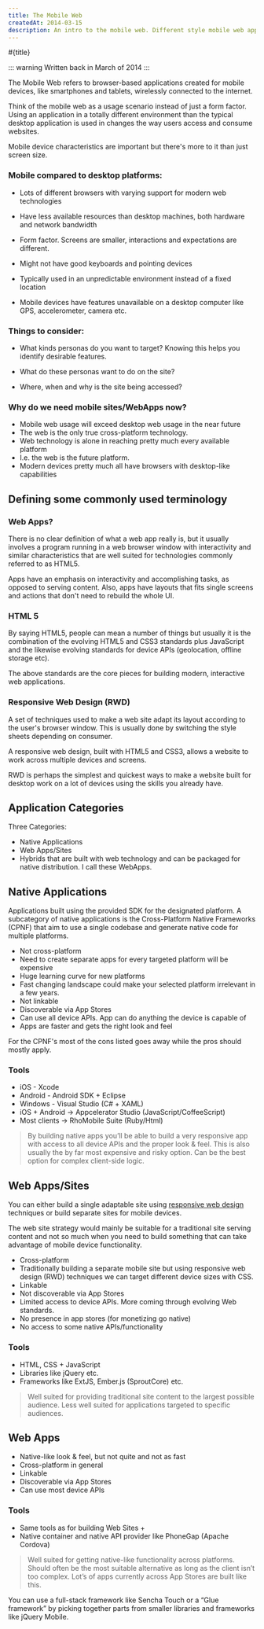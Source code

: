 ```yaml
---
title: The Mobile Web
createdAt: 2014-03-15
description: An intro to the mobile web. Different style mobile web applications and tools of the trade.
---
```


#{title}

::: warning
Written back in March of 2014
:::

The Mobile Web refers to browser-based applications created for mobile devices, like smartphones and tablets, wirelessly connected to the internet.

Think of the mobile web as a usage scenario instead of just a form factor. Using an application in a totally different environment than the typical desktop application is used in changes the way users access and consume websites.

Mobile device characteristics are important but there's more to it than just screen size.

### Mobile compared to desktop platforms:

* Lots of different browsers with varying support for modern web technologies

* Have less available resources than desktop machines, both hardware and network bandwidth

* Form factor. Screens are smaller, interactions and expectations are different.

* Might not have good keyboards and pointing devices

* Typically used in an unpredictable environment instead of a fixed location

* Mobile devices have features unavailable on a desktop computer like GPS, accelerometer, camera etc.

### Things to consider:

* What kinds personas do you want to target? Knowing this helps you identify desirable features.

* What do these personas want to do on the site?

* Where, when and why is the site being accessed?


### Why do we need mobile sites/WebApps now?

* Mobile web usage will exceed desktop web usage in the near future
* The web is the only true cross-platform technology.
* Web technology is alone in reaching pretty much every available platform
* I.e. the web is the future platform.
* Modern devices pretty much all have browsers with desktop-like capabilities


## Defining some commonly used terminology

### Web Apps?

There is no clear definition of what a web app really is, but it usually involves a program running in a web browser window with interactivity and similar characteristics that are well suited for technologies commonly referred to as HTML5.

Apps have an emphasis on interactivity and accomplishing tasks, as opposed to serving content. Also, apps have layouts that fits single screens and actions that don't need to rebuild the whole UI.

### HTML 5

By saying HTML5, people can mean a number of things but usually it is the combination of the evolving HTML5 and CSS3 standards plus JavaScript and the likewise evolving standards for device APIs (geolocation, offline storage etc).

The above standards are the core pieces for building modern, interactive web applications.

### Responsive Web Design (RWD)

A set of techniques used to make a web site adapt its layout according to the user's browser window. This is usually done by switching the style sheets depending on consumer.

A responsive web design, built with HTML5 and CSS3, allows a website to work across multiple devices and screens.

RWD is perhaps the simplest and quickest ways to make a website built for desktop work on a lot of devices using the skills you already have.

## Application Categories

Three Categories:

* Native Applications
* Web Apps/Sites
* Hybrids that are built with web technology and can be packaged for native distribution. I call these WebApps.

## Native Applications

Applications built using the provided SDK for the designated platform. A subcategory of native applications is the Cross-Platform Native Frameworks (CPNF) that aim to use a single codebase and generate native code for multiple platforms.


* Not cross-platform
* Need to create separate apps for every targeted platform will be expensive
* Huge learning curve for new platforms
* Fast changing landscape could make your selected platform irrelevant in a few years.
* Not linkable
* Discoverable via App Stores
* Can use all device APIs. App can do anything the device is capable of
* Apps are faster and gets the right look and feel

For the CPNF's most of the cons listed goes away while the pros should mostly apply.

### Tools

* iOS - Xcode
* Android - Android SDK + Eclipse
* Windows - Visual Studio (C# + XAML)
* iOS + Android → Appcelerator Studio (JavaScript/CoffeeScript)
* Most clients → RhoMobile Suite (Ruby/Html)

> By building native apps you’ll be able to build a very responsive app with access to all device APIs and the proper look & feel. This is also usually the by far most expensive and risky option. Can be the best option for complex client-side logic.

## Web Apps/Sites

You can either build a single adaptable site using [responsive web design](http://www.alistapart.com/articles/responsive-web-design/) techniques or build separate
sites for mobile devices.

The web site strategy would mainly be suitable for a traditional site serving content and not so much when you need to build something that can take advantage of mobile device functionality.

* Cross-platform
* Traditionally building a separate mobile site but using responsive web design (RWD) techniques we can target different device sizes with CSS.
* Linkable
* Not discoverable via App Stores
* Limited access to device APIs. More coming through evolving Web standards.
* No presence in app stores (for monetizing go native)
* No access to some native APIs/functionality

### Tools

* HTML, CSS + JavaScript
* Libraries like jQuery etc.
* Frameworks like ExtJS, Ember.js (SproutCore) etc.

> Well suited for providing traditional site content to the largest possible audience. Less well suited for applications targeted to specific audiences.

## Web Apps

* Native-like look & feel, but not quite and not as fast
* Cross-platform in general
* Linkable
* Discoverable via App Stores
* Can use most device APIs

### Tools

* Same tools as for building Web Sites +
* Native container and native API provider like PhoneGap (Apache Cordova)

> Well suited for getting native-like functionality across platforms. Should often be the most suitable alternative as long as the client isn’t too complex. Lot’s of apps currently across App Stores are built like this.

You can use a full-stack framework like Sencha Touch or a “Glue framework” by picking together parts from smaller libraries and frameworks like jQuery Mobile.
